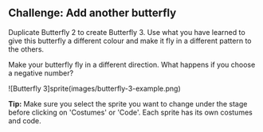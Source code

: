 ## Challenge: Add another butterfly

Duplicate Butterfly 2 to create Butterfly 3. Use what you have learned to give this butterfly a different colour and make it fly in a different pattern to the others. 

Make your butterfly fly in a different direction. What happens if you choose a negative number?

![Butterfly 3]sprite(images/butterfly-3-example.png)

__Tip:__ Make sure you select the sprite you want to change under the stage before clicking on 'Costumes' or 'Code'. Each sprite has its own costumes and code. 


